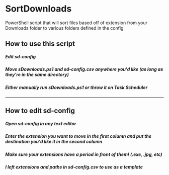 # SortDownloads
PowerShell script that will sort files based off of extension from your Downloads folder to various folders defined in the config

## How to use this script
##### Edit sd-config
##### Move sDownloads.ps1 and sd-config.csv anywhere you'd like (as long as they're in the same directory)
##### Either manually run sDownloads.ps1 or throw it on Task Scheduler
---
## How to edit sd-config
##### Open sd-config in any text editor
##### Enter the extension you want to move in the first column and put the destination you'd like it in the second column
##### Make sure your extensions have a period in front of them! (.exe, .jpg, etc)
##### I left extensions and paths in sd-config.csv to use as a template
